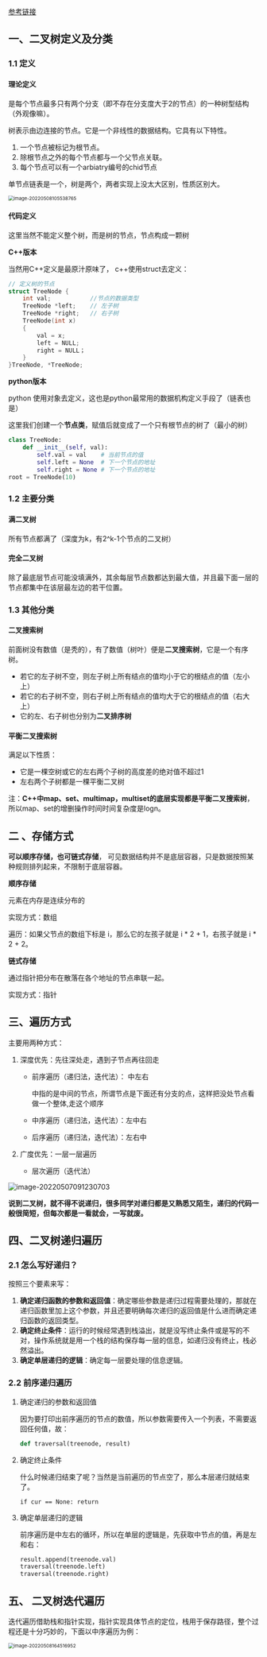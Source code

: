 [参考链接](https://programmercarl.com/%E4%BA%8C%E5%8F%89%E6%A0%91%E7%90%86%E8%AE%BA%E5%9F%BA%E7%A1%80.html#%E4%BA%8C%E5%8F%89%E6%A0%91%E7%9A%84%E7%A7%8D%E7%B1%BB)

##  一、二叉树定义及分类

### 1.1 定义

#### 理论定义

是每个节点最多只有两个分支（即不存在分支度大于2的节点）的一种树型结构（外观像嘛）。

树表示由边连接的节点。它是一个非线性的数据结构。它具有以下特性。

1. 一个节点被标记为根节点。
2. 除根节点之外的每个节点都与一个父节点关联。
3. 每个节点可以有一个arbiatry编号的chid节点

单节点链表是一个，树是两个，两者实现上没太大区别，性质区别大。

<img src="https://raw.githubusercontent.com/kongyan66/Img-for-md/master/img/image-20220508105538765.png" alt="image-20220508105538765" style="zoom:67%;" />

#### **代码定义**

这里当然不能定义整个树，而是树的节点，节点构成一颗树

**C++版本**

当然用C++定义是最原汁原味了， c++使用struct去定义：

```C++
// 定义树的节点
struct TreeNode {
    int val;           //节点的数据类型
    TreeNode *left;    // 左子树
    TreeNode *right;   // 右子树
    TreeNode(int x) 
    {
        val = x;
        left = NULL;
        right = NULL；
    }
}TreeNode, *TreeNode;
```

**python版本**  

python 使用对象去定义，这也是python最常用的数据机构定义手段了（链表也是）

这里我们创建一个**节点类**，赋值后就变成了一个只有根节点的树了（最小的树）

```python 
class TreeNode:
    def __init__(self, val):
        self.val = val    # 当前节点的值
        self.left = None  # 下一个节点的地址
        self.right = None # 下一个节点的地址
root = TreeNode(10)
```



### 1.2 主要分类

#### 满二叉树

所有节点都满了（深度为k，有2^k-1个节点的二叉树）

####  完全二叉树

除了最底层节点可能没填满外，其余每层节点数都达到最大值，并且最下面一层的节点都集中在该层最左边的若干位置。

### 1.3 其他分类

#### 二叉搜索树

前面树没有数值（是秃的），有了数值（树叶）便是**二叉搜索树**，它是一个有序树。

- 若它的左子树不空，则左子树上所有结点的值均小于它的根结点的值（左小上）
- 若它的右子树不空，则右子树上所有结点的值均大于它的根结点的值（右大上）
- 它的左、右子树也分别为**二叉排序树**

#### 平衡二叉搜索树

满足以下性质：

- 它是一棵空树或它的左右两个子树的高度差的绝对值不超过1
- 左右两个子树都是一棵平衡二叉树

注：**C++中map、set、multimap，multiset的底层实现都是平衡二叉搜索树**，所以map、set的增删操作时间时间复杂度是logn。

## 二 、存储方式

**可以顺序存储，也可链式存储**， 可见数据结构并不是底层容器，只是数据按照某种规则排列起来，不限制于底层容器。

**顺序存储**

元素在内存是连续分布的

实现方式：数组

遍历：如果父节点的数组下标是 i，那么它的左孩子就是 i \* 2 + 1，右孩子就是 i \* 2 + 2。

**链式存储**

通过指针把分布在散落在各个地址的节点串联一起。

实现方式：指针



## 三、遍历方式

主要用两种方式：

1. 深度优先：先往深处走，遇到子节点再往回走

   - 前序遍历（递归法，迭代法）： 中左右

     中指的是中间的节点，所谓节点是下面还有分支的点，这样把没处节点看做一个整体,走这个顺序

   - 中序遍历（递归法，迭代法）：左中右

   - 后序遍历（递归法，迭代法）：左右中

2. 广度优先：一层一层遍历

   - 层次遍历（迭代法）

![image-20220507091230703](https://raw.githubusercontent.com/kongyan66/Img-for-md/master/img/image-20220507091230703.png)

**说到二叉树，就不得不说递归，很多同学对递归都是又熟悉又陌生，递归的代码一般很简短，但每次都是一看就会，一写就废。**

## 四、二叉树递归遍历

### 2.1 怎么写好递归？

按照三个要素来写：

1. **确定递归函数的参数和返回值**：确定哪些参数是递归过程需要处理的，那就在递归函数里加上这个参数，并且还要明确每次递归的返回值是什么进而确定递归函数的返回类型。
2. **确定终止条件**：运行的时候经常遇到栈溢出，就是没写终止条件或是写的不对，操作系统就是用一个栈的结构保存每一层的信息，如递归没有终止，栈必然溢出。
3. **确定单层递归的逻辑**：确定每一层要处理的信息逻辑。

###  2.2 前序递归遍历

1. 确定递归的参数和返回值

   因为要打印出前序遍历的节点的数值，所以参数需要传入一个列表，不需要返回任何值，故：

   ```python
   def traversal(treenode, result)
   ```

2. 确定终止条件

   什么时候递归结束了呢？当然是当前遍历的节点空了，那么本层递归就结束了。

   ```pyhton 
   if cur == None: return
   ```

3. 确定单层递归的逻辑

   前序遍历是中左右的循环，所以在单层的逻辑是，先获取中节点的值，再是左和右： 

   ```python
   result.append(treenode.val)
   traversal(treenode.left)
   traversal(treenode.right)
   ```


## 五、 二叉树迭代遍历

​       迭代遍历借助栈和指针实现，指针实现具体节点的定位，栈用于保存路径，整个过程还是十分巧妙的，下面以中序遍历为例：

<img src="https://raw.githubusercontent.com/kongyan66/Img-for-md/master/img/image-20220508164516952.png" alt="image-20220508164516952" style="zoom: 67%;" />

 